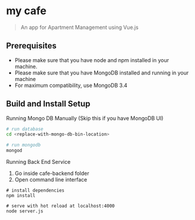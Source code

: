 # my cafe

> An app for Apartment Management using Vue.js 

## Prerequisites

- Please make sure that you have node and npm installed in your machine.
- Please make sure that you have MongoDB installed and running in your machine
- For maximum compatibility, use MongoDB 3.4

## Build and Install Setup

Running Mongo DB Manually (Skip this if you have MongoDB UI)
``` bash
# run database
cd <replace-with-mongo-db-bin-location>

# run mongodb 
mongod
```

Running Back End Service
1. Go inside cafe-backend folder
2. Open command line interface

```
# install dependencies
npm install

# serve with hot reload at localhost:4000
node server.js
```